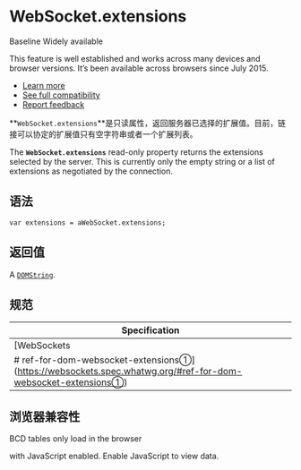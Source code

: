 # WebSocket.extensions

Baseline Widely available

This feature is well established and works across many devices and browser versions. It’s been available across browsers since July 2015.

+   [Learn more](/zh-CN/docs/Glossary/Baseline/Compatibility)
+   [See full compatibility](#浏览器兼容性)
+   [Report feedback](https://survey.alchemer.com/s3/7634825/MDN-baseline-feedback?page=%2Fzh-CN%2Fdocs%2FWeb%2FAPI%2FWebSocket%2Fextensions&level=high)

\*\*`WebSocket.extensions`\*\*是只读属性，返回服务器已选择的扩展值。目前，链接可以协定的扩展值只有空字符串或者一个扩展列表。

The **`WebSocket.extensions`** read-only property returns the extensions selected by the server. This is currently only the empty string or a list of extensions as negotiated by the connection.

## 语法

```
var extensions = aWebSocket.extensions;
```

## 返回值

A [`DOMString`](/zh-CN/docs/Web/JavaScript/Reference/Global_Objects/String).

## 规范

| Specification                                                |
| ------------------------------------------------------------ |
| [WebSockets                                                  |
| \# ref-for-dom-websocket-extensions①](https://websockets.spec.whatwg.org/#ref-for-dom-websocket-extensions①) |

## 浏览器兼容性

BCD tables only load in the browser

with JavaScript enabled. Enable JavaScript to view data.